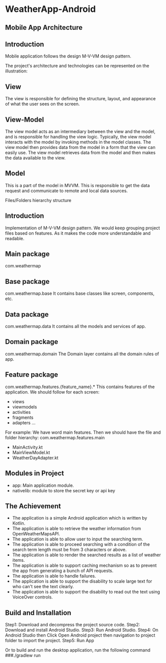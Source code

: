 # WeatherApp-Android

## Mobile App Architecture

## Introduction

Mobile application follows the design M-V-VM design pattern.

The project's architecture and technologies can be represented on the illustration:


## View

The view is responsible for defining the structure, layout, and appearance of what the user sees on the screen.

## View-Model

The view model acts as an intermediary between the view and the model, and is responsible for handling the view logic. Typically, the view model interacts with the model by invoking methods in the model classes. The view model then provides data from the model in a form that the view can easily use. The view model retrieves data from the model and then makes the data available to the view.

## Model

This is a part of the model in MVVM. This is responsible to get the data request and communicate to remote and local data sources.

Files/Folders hierarchy structure

## Introduction

Implementation of M-V-VM design pattern. We would keep grouping project files based on features. As it makes the code more understandable and readable.

## Main package

com.weathermap

## Base package

com.weathermap.base
It contains base classes like screen, components, etc.

## Data package

com.weathermap.data
It contains all the models and services of app.

## Domain package
com.weathermap.domain
The Domain layer contains all the domain rules of app.

## Feature package
com.weathermap.features.{feature_name}.*
This contains features of the application. We should follow for each screen:
- views
- viewmodels
- activities
- fragments
- adapters
...

For example: We have word main features. Then we should have the file and folder hierarchy:
com.weathermap.features.main
 - MainActivity.kt
 - MainViewModel.kt
 - WeatherDayAdapter.kt

## Modules in Project
 - app: Main application module.
 - nativelib: module to store the secret key or api key

## The Achievement
- The application is a simple Android application which is written by Kotlin.
- The application is able to retrieve the weather information from OpenWeatherMapsAPI.
- The application is able to allow user to input the searching term.
- The application is able to proceed searching with a condition of the search term length must be from 3 characters or above.
- The application is able to render the searched results as a list of weather items.
- The application is able to support caching mechanism so as to prevent the app from generating a bunch of API requests.
- The application is able to handle failures.
- The application is able to support the disability to scale large text for who can't see the text clearly.
- The application is able to support the disability to read out the text using VoiceOver controls.

## Build and Installation
Step1: Download and decompress the project source code.
Step2: Download and install Android Studio.
Step3: Run Android Studio.
Step4: On Android Studio then Click Open Android project then navigation to project folder to import the project.
Step5: Run App

Or to build and run the desktop application, run the following command
###./gradlew run

